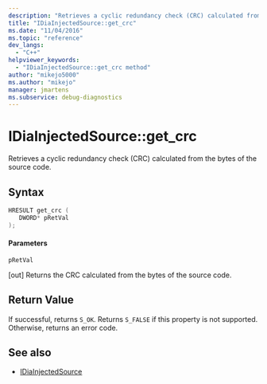 ```yaml
---
description: "Retrieves a cyclic redundancy check (CRC) calculated from the bytes of the source code."
title: "IDiaInjectedSource::get_crc"
ms.date: "11/04/2016"
ms.topic: "reference"
dev_langs:
  - "C++"
helpviewer_keywords:
  - "IDiaInjectedSource::get_crc method"
author: "mikejo5000"
ms.author: "mikejo"
manager: jmartens
ms.subservice: debug-diagnostics
---
```

# IDiaInjectedSource::get_crc

Retrieves a cyclic redundancy check (CRC) calculated from the bytes of the source code.

## Syntax

```C++
HRESULT get_crc ( 
   DWORD* pRetVal
);
```

#### Parameters
 `pRetVal`

[out] Returns the CRC calculated from the bytes of the source code.

## Return Value
 If successful, returns `S_OK`. Returns `S_FALSE` if this property is not supported. Otherwise, returns an error code.

## See also
- [IDiaInjectedSource](../../debugger/debug-interface-access/idiainjectedsource.md)
